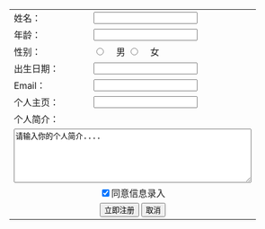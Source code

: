 
<!DOCTYPE html>
<html>
	<head>
		<meta charset="utf-8">
		<title>注册页面</title>
	</head>
	<body>
		<table width="520" height="450">
			<tr>
				<td>姓名：</td>
				<td>
					<input type="text" name="name" value="   " />
				</td>
			</tr>
			<tr>
				<td>年龄：</td>
				<td>
					<input type="text" name="age" value="    " />
				</td>
			</tr>
			<tr>
				<td>性别：</td>
				<td>
					<input type="radio" name="sex" id="boy" />
					<label for="boy"><img src="man.png" width="15" height="15" />男</label>
					<input type="radio" name="sex" id="girl" />
					<label for="girl"><img src="girl.png" width="15" height="15" />女</label>
				</td>
			</tr>
			<tr>
				<td>出生日期：</td>
				<td>
						<input type="text" name="age" value="    " />
				</td>
			</tr>
			<tr>
				<td>Email：</td>
				<td>
						<input type="text" name="age" value="     " />
				</td>
			</tr>
			<tr>
				<td>个人主页：</td>
				<td>
						<input type="text" name="age" value="  " />
				</td>
			</tr>
			<tr>
				<td>个人简介：</td>
			</tr>
			<tr>
				<td colspan="2"><textarea rows="6" cols="50">请输入你的个人简介....</textarea></td>
			</tr>
			<tr>
				<td align="center" colspan="2"><input type="checkbox" name="agree" id="f" checked /><label
						for="f">同意信息录入</label></td>
			</tr>
			<tr>
				<td align="center" colspan="2">
					<input type="submit" value="立即注册" />
					<input type="reset" value="取消" />
				</td>
			</tr>
		</table>
	</body>
</html>

